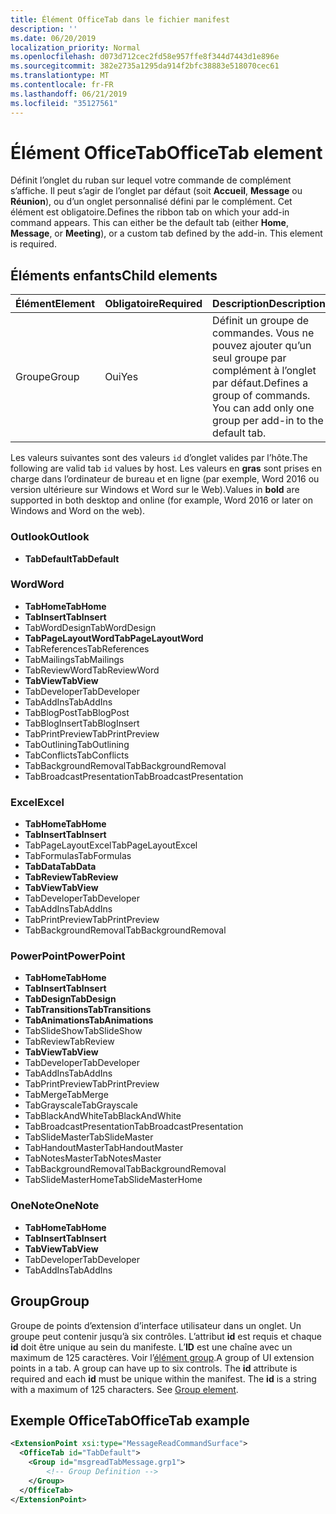 ```yaml
---
title: Élément OfficeTab dans le fichier manifest
description: ''
ms.date: 06/20/2019
localization_priority: Normal
ms.openlocfilehash: d073d712cec2fd58e957ffe8f344d7443d1e896e
ms.sourcegitcommit: 382e2735a1295da914f2bfc38883e518070cec61
ms.translationtype: MT
ms.contentlocale: fr-FR
ms.lasthandoff: 06/21/2019
ms.locfileid: "35127561"
---
```

# <a name="officetab-element"></a><span data-ttu-id="f4290-102">Élément OfficeTab</span><span class="sxs-lookup"><span data-stu-id="f4290-102">OfficeTab element</span></span>

<span data-ttu-id="f4290-p101">Définit l’onglet du ruban sur lequel votre commande de complément s’affiche. Il peut s’agir de l’onglet par défaut (soit **Accueil**, **Message** ou **Réunion**), ou d’un onglet personnalisé défini par le complément. Cet élément est obligatoire.</span><span class="sxs-lookup"><span data-stu-id="f4290-p101">Defines the ribbon tab on which your add-in command appears. This can either be the default tab (either  **Home**,  **Message**, or  **Meeting**), or a custom tab defined by the add-in. This element is required.</span></span>

## <a name="child-elements"></a><span data-ttu-id="f4290-106">Éléments enfants</span><span class="sxs-lookup"><span data-stu-id="f4290-106">Child elements</span></span>

|  <span data-ttu-id="f4290-107">Élément</span><span class="sxs-lookup"><span data-stu-id="f4290-107">Element</span></span> |  <span data-ttu-id="f4290-108">Obligatoire</span><span class="sxs-lookup"><span data-stu-id="f4290-108">Required</span></span>  |  <span data-ttu-id="f4290-109">Description</span><span class="sxs-lookup"><span data-stu-id="f4290-109">Description</span></span>  |
|:-----|:-----|:-----|
|  <span data-ttu-id="f4290-110">Groupe</span><span class="sxs-lookup"><span data-stu-id="f4290-110">Group</span></span>      | <span data-ttu-id="f4290-111">Oui</span><span class="sxs-lookup"><span data-stu-id="f4290-111">Yes</span></span> |  <span data-ttu-id="f4290-p102">Définit un groupe de commandes. Vous ne pouvez ajouter qu’un seul groupe par complément à l’onglet par défaut.</span><span class="sxs-lookup"><span data-stu-id="f4290-p102">Defines a group of commands. You can add only one group per add-in to the default tab.</span></span>  |

<span data-ttu-id="f4290-114">Les valeurs suivantes sont des valeurs `id` d’onglet valides par l’hôte.</span><span class="sxs-lookup"><span data-stu-id="f4290-114">The following are valid tab `id` values by host.</span></span> <span data-ttu-id="f4290-115">Les valeurs en **gras** sont prises en charge dans l’ordinateur de bureau et en ligne (par exemple, Word 2016 ou version ultérieure sur Windows et Word sur le Web).</span><span class="sxs-lookup"><span data-stu-id="f4290-115">Values in **bold** are supported in both desktop and online (for example, Word 2016 or later on Windows and Word on the web).</span></span>

### <a name="outlook"></a><span data-ttu-id="f4290-116">Outlook</span><span class="sxs-lookup"><span data-stu-id="f4290-116">Outlook</span></span>

- <span data-ttu-id="f4290-117">**TabDefault**</span><span class="sxs-lookup"><span data-stu-id="f4290-117">**TabDefault**</span></span>

### <a name="word"></a><span data-ttu-id="f4290-118">Word</span><span class="sxs-lookup"><span data-stu-id="f4290-118">Word</span></span>

- <span data-ttu-id="f4290-119">**TabHome**</span><span class="sxs-lookup"><span data-stu-id="f4290-119">**TabHome**</span></span>
- <span data-ttu-id="f4290-120">**TabInsert**</span><span class="sxs-lookup"><span data-stu-id="f4290-120">**TabInsert**</span></span>
- <span data-ttu-id="f4290-121">TabWordDesign</span><span class="sxs-lookup"><span data-stu-id="f4290-121">TabWordDesign</span></span>
- <span data-ttu-id="f4290-122">**TabPageLayoutWord**</span><span class="sxs-lookup"><span data-stu-id="f4290-122">**TabPageLayoutWord**</span></span>
- <span data-ttu-id="f4290-123">TabReferences</span><span class="sxs-lookup"><span data-stu-id="f4290-123">TabReferences</span></span>
- <span data-ttu-id="f4290-124">TabMailings</span><span class="sxs-lookup"><span data-stu-id="f4290-124">TabMailings</span></span>
- <span data-ttu-id="f4290-125">TabReviewWord</span><span class="sxs-lookup"><span data-stu-id="f4290-125">TabReviewWord</span></span>
- <span data-ttu-id="f4290-126">**TabView**</span><span class="sxs-lookup"><span data-stu-id="f4290-126">**TabView**</span></span>
- <span data-ttu-id="f4290-127">TabDeveloper</span><span class="sxs-lookup"><span data-stu-id="f4290-127">TabDeveloper</span></span>
- <span data-ttu-id="f4290-128">TabAddIns</span><span class="sxs-lookup"><span data-stu-id="f4290-128">TabAddIns</span></span>
- <span data-ttu-id="f4290-129">TabBlogPost</span><span class="sxs-lookup"><span data-stu-id="f4290-129">TabBlogPost</span></span>
- <span data-ttu-id="f4290-130">TabBlogInsert</span><span class="sxs-lookup"><span data-stu-id="f4290-130">TabBlogInsert</span></span>
- <span data-ttu-id="f4290-131">TabPrintPreview</span><span class="sxs-lookup"><span data-stu-id="f4290-131">TabPrintPreview</span></span>
- <span data-ttu-id="f4290-132">TabOutlining</span><span class="sxs-lookup"><span data-stu-id="f4290-132">TabOutlining</span></span>
- <span data-ttu-id="f4290-133">TabConflicts</span><span class="sxs-lookup"><span data-stu-id="f4290-133">TabConflicts</span></span>
- <span data-ttu-id="f4290-134">TabBackgroundRemoval</span><span class="sxs-lookup"><span data-stu-id="f4290-134">TabBackgroundRemoval</span></span>
- <span data-ttu-id="f4290-135">TabBroadcastPresentation</span><span class="sxs-lookup"><span data-stu-id="f4290-135">TabBroadcastPresentation</span></span>

### <a name="excel"></a><span data-ttu-id="f4290-136">Excel</span><span class="sxs-lookup"><span data-stu-id="f4290-136">Excel</span></span>

- <span data-ttu-id="f4290-137">**TabHome**</span><span class="sxs-lookup"><span data-stu-id="f4290-137">**TabHome**</span></span>
- <span data-ttu-id="f4290-138">**TabInsert**</span><span class="sxs-lookup"><span data-stu-id="f4290-138">**TabInsert**</span></span>
- <span data-ttu-id="f4290-139">TabPageLayoutExcel</span><span class="sxs-lookup"><span data-stu-id="f4290-139">TabPageLayoutExcel</span></span>
- <span data-ttu-id="f4290-140">TabFormulas</span><span class="sxs-lookup"><span data-stu-id="f4290-140">TabFormulas</span></span>
- <span data-ttu-id="f4290-141">**TabData**</span><span class="sxs-lookup"><span data-stu-id="f4290-141">**TabData**</span></span>
- <span data-ttu-id="f4290-142">**TabReview**</span><span class="sxs-lookup"><span data-stu-id="f4290-142">**TabReview**</span></span>
- <span data-ttu-id="f4290-143">**TabView**</span><span class="sxs-lookup"><span data-stu-id="f4290-143">**TabView**</span></span>
- <span data-ttu-id="f4290-144">TabDeveloper</span><span class="sxs-lookup"><span data-stu-id="f4290-144">TabDeveloper</span></span>
- <span data-ttu-id="f4290-145">TabAddIns</span><span class="sxs-lookup"><span data-stu-id="f4290-145">TabAddIns</span></span>
- <span data-ttu-id="f4290-146">TabPrintPreview</span><span class="sxs-lookup"><span data-stu-id="f4290-146">TabPrintPreview</span></span>
- <span data-ttu-id="f4290-147">TabBackgroundRemoval</span><span class="sxs-lookup"><span data-stu-id="f4290-147">TabBackgroundRemoval</span></span> 

### <a name="powerpoint"></a><span data-ttu-id="f4290-148">PowerPoint</span><span class="sxs-lookup"><span data-stu-id="f4290-148">PowerPoint</span></span>

- <span data-ttu-id="f4290-149">**TabHome**</span><span class="sxs-lookup"><span data-stu-id="f4290-149">**TabHome**</span></span>
- <span data-ttu-id="f4290-150">**TabInsert**</span><span class="sxs-lookup"><span data-stu-id="f4290-150">**TabInsert**</span></span>
- <span data-ttu-id="f4290-151">**TabDesign**</span><span class="sxs-lookup"><span data-stu-id="f4290-151">**TabDesign**</span></span>
- <span data-ttu-id="f4290-152">**TabTransitions**</span><span class="sxs-lookup"><span data-stu-id="f4290-152">**TabTransitions**</span></span>
- <span data-ttu-id="f4290-153">**TabAnimations**</span><span class="sxs-lookup"><span data-stu-id="f4290-153">**TabAnimations**</span></span>
- <span data-ttu-id="f4290-154">TabSlideShow</span><span class="sxs-lookup"><span data-stu-id="f4290-154">TabSlideShow</span></span>
- <span data-ttu-id="f4290-155">TabReview</span><span class="sxs-lookup"><span data-stu-id="f4290-155">TabReview</span></span>
- <span data-ttu-id="f4290-156">**TabView**</span><span class="sxs-lookup"><span data-stu-id="f4290-156">**TabView**</span></span>
- <span data-ttu-id="f4290-157">TabDeveloper</span><span class="sxs-lookup"><span data-stu-id="f4290-157">TabDeveloper</span></span>
- <span data-ttu-id="f4290-158">TabAddIns</span><span class="sxs-lookup"><span data-stu-id="f4290-158">TabAddIns</span></span>
- <span data-ttu-id="f4290-159">TabPrintPreview</span><span class="sxs-lookup"><span data-stu-id="f4290-159">TabPrintPreview</span></span>
- <span data-ttu-id="f4290-160">TabMerge</span><span class="sxs-lookup"><span data-stu-id="f4290-160">TabMerge</span></span>
- <span data-ttu-id="f4290-161">TabGrayscale</span><span class="sxs-lookup"><span data-stu-id="f4290-161">TabGrayscale</span></span>
- <span data-ttu-id="f4290-162">TabBlackAndWhite</span><span class="sxs-lookup"><span data-stu-id="f4290-162">TabBlackAndWhite</span></span>
- <span data-ttu-id="f4290-163">TabBroadcastPresentation</span><span class="sxs-lookup"><span data-stu-id="f4290-163">TabBroadcastPresentation</span></span>
- <span data-ttu-id="f4290-164">TabSlideMaster</span><span class="sxs-lookup"><span data-stu-id="f4290-164">TabSlideMaster</span></span>
- <span data-ttu-id="f4290-165">TabHandoutMaster</span><span class="sxs-lookup"><span data-stu-id="f4290-165">TabHandoutMaster</span></span>
- <span data-ttu-id="f4290-166">TabNotesMaster</span><span class="sxs-lookup"><span data-stu-id="f4290-166">TabNotesMaster</span></span>
- <span data-ttu-id="f4290-167">TabBackgroundRemoval</span><span class="sxs-lookup"><span data-stu-id="f4290-167">TabBackgroundRemoval</span></span>
- <span data-ttu-id="f4290-168">TabSlideMasterHome</span><span class="sxs-lookup"><span data-stu-id="f4290-168">TabSlideMasterHome</span></span>

### <a name="onenote"></a><span data-ttu-id="f4290-169">OneNote</span><span class="sxs-lookup"><span data-stu-id="f4290-169">OneNote</span></span>

- <span data-ttu-id="f4290-170">**TabHome**</span><span class="sxs-lookup"><span data-stu-id="f4290-170">**TabHome**</span></span>
- <span data-ttu-id="f4290-171">**TabInsert**</span><span class="sxs-lookup"><span data-stu-id="f4290-171">**TabInsert**</span></span>
- <span data-ttu-id="f4290-172">**TabView**</span><span class="sxs-lookup"><span data-stu-id="f4290-172">**TabView**</span></span>
- <span data-ttu-id="f4290-173">TabDeveloper</span><span class="sxs-lookup"><span data-stu-id="f4290-173">TabDeveloper</span></span>
- <span data-ttu-id="f4290-174">TabAddIns</span><span class="sxs-lookup"><span data-stu-id="f4290-174">TabAddIns</span></span>

## <a name="group"></a><span data-ttu-id="f4290-175">Group</span><span class="sxs-lookup"><span data-stu-id="f4290-175">Group</span></span>

<span data-ttu-id="f4290-p104">Groupe de points d’extension d’interface utilisateur dans un onglet. Un groupe peut contenir jusqu’à six contrôles. L’attribut **id** est requis et chaque **id** doit être unique au sein du manifeste. L’**ID** est une chaîne avec un maximum de 125 caractères. Voir l’[élément group](group.md).</span><span class="sxs-lookup"><span data-stu-id="f4290-p104">A group of UI extension points in a tab. A group can have up to six controls. The  **id** attribute is required and each **id** must be unique within the manifest. The **id** is a string with a maximum of 125 characters. See [Group element](group.md).</span></span>

## <a name="officetab-example"></a><span data-ttu-id="f4290-180">Exemple OfficeTab</span><span class="sxs-lookup"><span data-stu-id="f4290-180">OfficeTab example</span></span>

```xml
<ExtensionPoint xsi:type="MessageReadCommandSurface">
  <OfficeTab id="TabDefault">
    <Group id="msgreadTabMessage.grp1">
        <!-- Group Definition -->
    </Group>
  </OfficeTab>
</ExtensionPoint>
```
